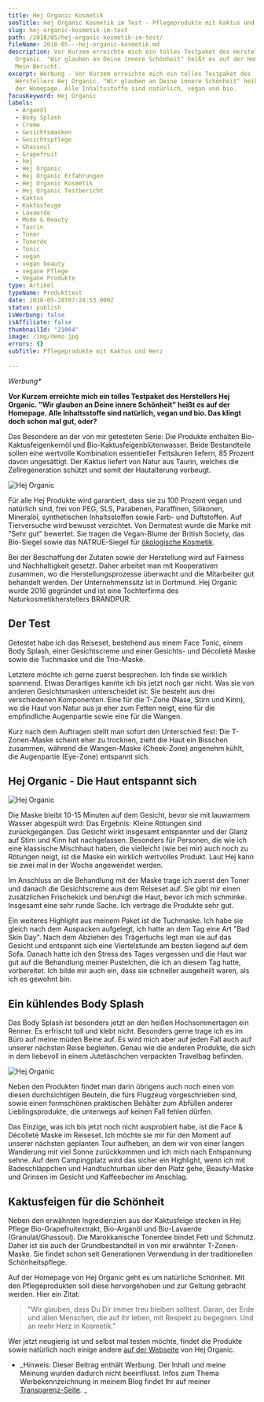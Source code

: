 ```yaml
---
title: Hej Organic Kosmetik
seoTitle: Hej Organic Kosmetik im Test - Pflegeprodukte mit Kaktus und Herz
slug: hej-organic-kosmetik-im-test
path: /2018/05/hej-organic-kosmetik-im-test/
fileName: 2018-05---hej-organic-kosmetik.md
description: Vor Kurzem erreichte mich ein tolles Testpaket des Herstellers Hej
  Organic. "Wir glauben an Deine innere Schönheit" heißt es auf der Homepage.
  Mein Bericht.
excerpt: Werbung - Vor Kurzem erreichte mich ein tolles Testpaket des
  Herstellers Hej Organic. "Wir glauben an Deine innere Schönheit" heißt es auf
  der Homepage. Alle Inhaltsstoffe sind natürlich, vegan und bio.
focusKeyword: Hej Organic
labels:
  - Arganöl
  - Body Splash
  - Creme
  - Gesichtsmasken
  - Gesichtspflege
  - Ghassoul
  - Grapefruit
  - hej
  - Hej Organic
  - Hej Organic Erfahrungen
  - Hej Organic Kosmetik
  - Hej Organic Testbericht
  - Kaktus
  - Kaktusfeige
  - Lavaerde
  - Mode & Beauty
  - Taurin
  - Toner
  - Tonerde
  - Tonic
  - vegan
  - vegan beauty
  - vegane Pflege
  - Vegane Produkte
type: Artikel
typeName: Produkttest
date: 2018-05-28T07:24:53.000Z
status: publish
isWerbung: false
isAffiliate: false
thumbnailId: "21064"
image: /img/demo.jpg
errors: {}
subTitle: Pflegeprodukte mit Kaktus und Herz
  
---
```


_Werbung\*_

**Vor Kurzem erreichte mich ein tolles Testpaket des Herstellers Hej Organic.
"Wir glauben an Deine innere Schönheit" heißt es auf der Homepage. Alle
Inhaltsstoffe sind natürlich, vegan und bio. Das klingt doch schon mal gut,
oder?**

Das Besondere an der von mir getesteten Serie: Die Produkte enthalten
Bio-Kaktusfeigenkernöl und Bio-Kaktusfeigenblütenwasser. Beide Bestandteile
sollen eine wertvolle Kombination essentieller Fettsäuren liefern, 85 Prozent
davon ungesättigt. Der Kaktus liefert von Natur aus Taurin, welches die
Zellregeneration schützt und somit der Hautalterung vorbeugt.

![Hej Organic](http://cardamonchai.com/wp-content/uploads/2018/05/28366155898_85332d094b_z-400x300.jpg)

Für alle Hej Produkte wird garantiert, dass sie zu 100 Prozent vegan und
natürlich sind, frei von PEG, SLS, Parabenen, Paraffinen, Silikonen, Mineralöl,
synthetischen Inhaltsstoffen sowie Farb- und Duftstoffen. Auf Tierversuche wird
bewusst verzichtet. Von Dermatest wurde die Marke mit "Sehr gut" bewertet. Sie
tragen die Vegan-Blume der British Society, das Bio-Siegel sowie das
NATRUE-Siegel für
[ökologische Kosmetik](/2018/03/vegane-kosmetik-und-naturkosmetik/).

Bei der Beschaffung der Zutaten sowie der Herstellung wird auf Fairness und
Nachhaltigkeit gesetzt. Daher arbeitet man mit Kooperativen zusammen, wo die
Herstellungsprozesse überwacht und die Mitarbeiter gut behandelt werden. Der
Unternehmenssitz ist in Dortmund. Hej Organic wurde 2016 gegründet und ist eine
Tochterfirma des Naturkosmetikherstellers BRANDPUR.

## Der Test

Getestet habe ich das Reiseset, bestehend aus einem Face Tonic, einem Body
Splash, einer Gesichtscreme und einer Gesichts- und Décolleté Maske sowie die
Tuchmaske und die Trio-Maske.

Letztere möchte ich gerne zuerst besprechen. Ich finde sie wirklich spannend.
Etwas Derartiges kannte ich bis jetzt noch gar nicht. Was sie von anderen
Gesichtsmasken unterscheidet ist: Sie besteht aus drei verschiedenen
Komponenten. Eine für die T-Zone (Nase, Stirn und Kinn), wo die Haut von Natur
aus ja eher zum Fetten neigt, eine für die empfindliche Augenpartie sowie eine
für die Wangen.

Kurz nach dem Auftragen stellt man sofort den Unterschied fest: Die
T-Zonen-Maske scheint eher zu trocknen, zieht die Haut ein Bisschen zusammen,
während die Wangen-Maske (Cheek-Zone) angenehm kühlt, die Augenpartie (Eye-Zone)
entspannt sich.

## Hej Organic - Die Haut entspannt sich

![Hej Organic](http://cardamonchai.com/wp-content/uploads/2018/05/41517648754_74eb8cf8a2_z-400x300.jpg)

Die Maske bleibt 10-15 Minuten auf dem Gesicht, bevor sie mit lauwarmem Wasser
abgespült wird: Das Ergebnis: Kleine Rötungen sind zurückgegangen. Das Gesicht
wirkt insgesamt entspannter und der Glanz auf Stirn und Kinn hat nachgelassen.
Besonders für Personen, die wie ich eine klassische Mischhaut haben, die
vielleicht (wie bei mir) auch noch zu Rötungen neigt, ist die Maske ein wirklich
wertvolles Produkt. Laut Hej kann sie zwei mal in der Woche angewendet werden.

Im Anschluss an die Behandlung mit der Maske trage ich zuerst den Toner und
danach die Gesichtscreme aus dem Reiseset auf. Sie gibt mir einen zusätzlichen
Frischekick und beruhigt die Haut, bevor ich mich schminke. Insgesamt eine sehr
runde Sache. Ich vertrage die Produkte sehr gut.

Ein weiteres Highlight aus meinem Paket ist die Tuchmaske. Ich habe sie gleich
nach dem Auspacken aufgelegt, ich hatte an dem Tag eine Art "Bad Skin Day". Nach
dem Abziehen des Trägertuchs legt man sie auf das Gesicht und entspannt sich
eine Viertelstunde am besten liegend auf dem Sofa. Danach hatte ich den Stress
des Tages vergessen und die Haut war gut auf die Behandlung meiner Pustelchen,
die ich an diesem Tag hatte, vorbereitet. Ich bilde mir auch ein, dass sie
schneller ausgeheilt waren, als ich es gewohnt bin.

## Ein kühlendes Body Splash

Das Body Splash ist besonders jetzt an den heißen Hochsommertagen ein Renner. Es
erfrischt toll und klebt nicht. Besonders gerne trage ich es im Büro auf meine
müden Beine auf. Es wird mich aber auf jeden Fall auch auf unserer nächsten
Reise begleiten. Genau wie die anderen Produkte, die sich in dem liebevoll in
einem Jutetäschchen verpackten Travelbag befinden.

![Hej Organic](http://cardamonchai.com/wp-content/uploads/2018/05/40431695480_0742f4f1e0_z-400x300.jpg)

Neben den Produkten findet man darin übrigens auch noch einen von diesen
durchsichtigen Beuteln, die fürs Flugzeug vorgeschrieben sind, sowie einen
formschönen praktischen Behälter zum Abfüllen anderer Lieblingsprodukte, die
unterwegs auf keinen Fall fehlen dürfen.

Das Einzige, was ich bis jetzt noch nicht ausprobiert habe, ist die Face &amp;
Décolleté Maske im Reiseset. Ich möchte sie mir für den Moment auf unserer
nächsten geplanten Tour aufheben, an dem wir von einer langen Wanderung mit viel
Sonne zurückkommen und ich mich nach Entspannung sehne. Auf dem Campingplatz
wird das sicher ein Highlight, wenn ich mit Badeschläppchen und Handtuchturban
über den Platz gehe, Beauty-Maske und Grinsen im Gesicht und Kaffeebecher im
Anschlag.

## Kaktusfeigen für die Schönheit

Neben den erwähnten Ingredienzien aus der Kaktusfeige stecken in Hej Pflege
Bio-Grapefruitextrakt, Bio-Arganöl und Bio-Lavaerde (Granulat/Ghassoul). Die
Marokkanische Tonerdee bindet Fett und Schmutz. Daher ist sie auch der
Grundbestandteil in von mir erwähnter T-Zonen-Maske. Sie findet schon seit
Generationen Verwendung in der traditionellen Schönheitspflege.

Auf der Homepage von Hej Organic geht es um natürliche Schönheit. Mit den
Pflegeprodukten soll diese hervorgehoben und zur Geltung gebracht werden. Hier
ein Zitat:

> "Wir glauben, dass Du Dir immer treu bleiben solltest. Daran, der Erde und
> allen Menschen, die auf ihr leben, mit Respekt zu begegnen. Und an mehr Herz
> in Kosmetik."

Wer jetzt neugierig ist und selbst mal testen möchte, findet die Produkte sowie
natürlich noch einige andere [auf der Webseite](https://www.hejorganic.com/) von
Hej Organic.

- _Hinweis: Dieser Beitrag enthält Werbung. Der Inhalt und meine Meinung wurden
  dadurch nicht beeinflusst. Infos zum Thema Werbekennzeichnung in meinem Blog
  findet Ihr auf meiner [Transparenz-Seite](/werbung/). _

  